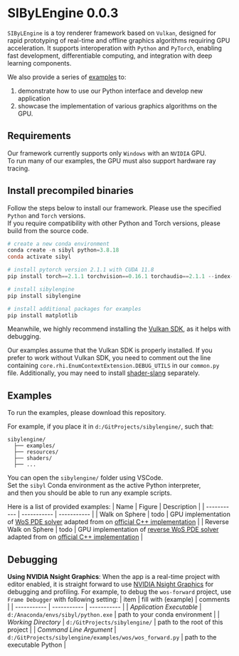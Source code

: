# SIByLEngine 0.0.3

`SIByLEngine` is a toy renderer framework based on `Vulkan`,
designed for rapid prototyping of real-time and offline graphics algorithms requiring GPU acceleration.
It supports interoperation with `Python` and `PyTorch`, enabling fast development, differentiable computing, and integration with deep learning components.

We also provide a series of [examples](#examples) to:
1) demonstrate how to use our Python interface and develop new application
2) showcase the implementation of various graphics algorithms on the GPU.

## Requirements
Our framework currently supports only `Windows` with an `NVIDIA` GPU.<br>
To run many of our examples, the GPU must also support hardware ray tracing.

## Install precompiled binaries
Follow the steps below to install our framework. Please use the specified `Python` and `Torch` versions. <br>
If you require compatibility with other Python and Torch versions, please build from the source code.
```powershell
# create a new conda environment
conda create -n sibyl python=3.8.18
conda activate sibyl

# install pytorch version 2.1.1 with CUDA 11.8
pip install torch==2.1.1 torchvision==0.16.1 torchaudio==2.1.1 --index-url https://download.pytorch.org/whl/cu118

# install sibylengine
pip install sibylengine

# install additional packages for examples
pip install matplotlib
```

Meanwhile, we highly recommend installing the [Vulkan SDK](https://vulkan.lunarg.com/sdk/home#windows),
as it helps with debugging.

Our examples assume that the Vulkan SDK is properly installed.
If you prefer to work without Vulkan SDK, you need to comment out the line containing `core.rhi.EnumContextExtension.DEBUG_UTILS` in our `common.py` file.
Additionally, you may need to install [shader-slang](https://github.com/shader-slang/slang) separately.

## Examples
To run the examples, please download this repository.

For example, if you place it in `d:/GitProjects/sibylengine/`, such that:
```
sibylengine/  
  ├── examples/  
  ├── resources/  
  ├── shaders/  
  ├── ...  
```

You can open the `sibylengine/` folder using VSCode.<br>
Set the `sibyl` Conda environment as the active Python interpreter, <br>
and then you should be able to run any example scripts.

Here is a list of provided examples:
| Name | Figure | Description |
| ----------- | ----------- | ----------- |
| Walk on Sphere | todo | GPU implementation of [WoS PDE solver](https://www.cs.cmu.edu/~kmcrane/Projects/MonteCarloGeometryProcessing/index.html) adapted from on [official C++ implementation](https://cs.dartmouth.edu/~wjarosz/publications/sawhneyseyb22gridfree.html) |
| Reverse Walk on Sphere | todo | GPU implementation of [reverse WoS PDE solver](https://cs.dartmouth.edu/~wjarosz/publications/qi22bidirectional.html) adapted from on [official C++ implementation](https://github.com/Argent1024/BidirectionalWoS)  |

## Debugging

**Using NVIDIA Nsight Graphics**: 
When the app is a real-time project with editor enabled, 
it is straight forward to use [NVIDIA Nsight Graphics](https://developer.nvidia.com/nsight-graphics) for debugging and profiling.
For example, to debug the `wos-forward` project, use `Frame Debugger` with following setting:
| item | fill with (example) | comments |
| ----------- | ----------- | ----------- |
| *Application Executable* | `d:/Anaconda/envs/sibyl/python.exe` | path to your conda environment |
| *Working Directory* | `d:/GitProjects/sibylengine/` | path to the root of this project |
| *Command Line Argument* | `d:/GitProjects/sibylengine/examples/wos/wos_forward.py` | path to the executable Python |
